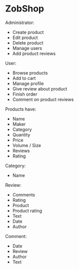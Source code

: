 # ZobShop

Administrator:
- Create product
- Edit product
- Delete product
- Manage users
- Add product reviews

User:
- Browse products
- Add to cart
- Manage profile
- Give review about product
- Finish order
- Comment on product reviews

Products have:
 - Name
 - Maker
 - Category
 - Quantity 
 - Price
 - Volume / Size
 - Reviews
 - Rating
 
 Category:
  - Name
  
 Review:
  - Comments
  - Rating
  - Product
  - Product rating
  - Text
  - Date
  - Author
  
  Comment:
   - Date
   - Review
   - Author
   - Text
  
